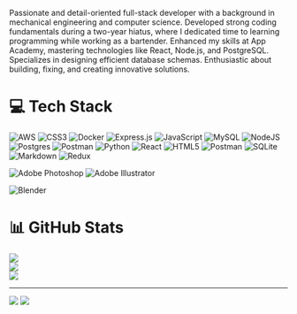 Passionate and detail-oriented full-stack developer with a background in mechanical engineering and computer science. Developed strong coding fundamentals during a two-year hiatus, where I dedicated time to learning programming while working as a bartender. Enhanced my skills at App Academy, mastering technologies like React, Node.js, and PostgreSQL. Specializes in designing efficient database schemas. Enthusiastic about building, fixing, and creating innovative solutions.

# 💻 Tech Stack
![AWS](https://img.shields.io/badge/AWS-%23FF9900.svg?style=flat-square&logo=amazon-aws&logoColor=white) ![CSS3](https://img.shields.io/badge/css3-%231572B6.svg?style=flat-square&logo=css3&logoColor=white) ![Docker](https://img.shields.io/badge/docker-%230db7ed.svg?style=flat-square&logo=docker&logoColor=white) ![Express.js](https://img.shields.io/badge/express.js-%23404d59.svg?style=flat-square&logo=express&logoColor=%2361DAFB) ![JavaScript](https://img.shields.io/badge/javascript-%23323330.svg?style=flat-square&logo=javascript&logoColor=%23F7DF1E) ![MySQL](https://img.shields.io/badge/mysql-4479A1.svg?style=flat-square&logo=mysql&logoColor=white) ![NodeJS](https://img.shields.io/badge/node.js-6DA55F?style=flat-square&logo=node.js&logoColor=white) ![Postgres](https://img.shields.io/badge/postgres-%23316192.svg?style=flat-square&logo=postgresql&logoColor=white) ![Postman](https://img.shields.io/badge/Postman-FF6C37?style=flat-square&logo=postman&logoColor=white) ![Python](https://img.shields.io/badge/python-3670A0?style=flat-square&logo=python&logoColor=ffdd54) ![React](https://img.shields.io/badge/react-%2320232a.svg?style=flat-square&logo=react&logoColor=%2361DAFB) ![HTML5](https://img.shields.io/badge/html5-%23E34F26.svg?style=flat-square&logo=html5&logoColor=white) ![Postman](https://img.shields.io/badge/Postman-FF6C37?style=flat-square&logo=postman&logoColor=white) ![SQLite](https://img.shields.io/badge/sqlite-%2307405e.svg?style=flat-square&logo=sqlite&logoColor=white) ![Markdown](https://img.shields.io/badge/markdown-%23000000.svg?style=flat-square&logo=markdown&logoColor=white) ![Redux](https://img.shields.io/badge/redux-%23593d88.svg?style=flat-square&logo=redux&logoColor=white)

![Adobe Photoshop](https://img.shields.io/badge/adobe%20photoshop-%2331A8FF.svg?style=flat-square&logo=adobe%20photoshop&logoColor=white) ![Adobe Illustrator](https://img.shields.io/badge/adobe%20illustrator-%23FF9A00.svg?style=flat-square&logo=adobe%20illustrator&logoColor=white)

![Blender](https://img.shields.io/badge/blender-%23F5792A.svg?style=flat-square&logo=blender&logoColor=white)


# 📊 GitHub Stats
![](https://github-readme-stats.vercel.app/api?username=kimchicecream&theme=material-palenight&hide_border=false&include_all_commits=false&count_private=false)<br/>
![](https://github-readme-streak-stats.herokuapp.com/?user=kimchicecream&theme=material-palenight&hide_border=false)<br/>
![](https://github-readme-stats.vercel.app/api/top-langs/?username=kimchicecream&theme=material-palenight&hide_border=false&include_all_commits=false&count_private=false&layout=compact)

---
[![](https://visitcount.itsvg.in/api?id=kimchicecream&icon=0&color=6)](https://visitcount.itsvg.in)
![](https://quotes-github-readme.vercel.app/api?type=horizontal&theme=tokyonight)

<!-- Proudly created with GPRM ( https://gprm.itsvg.in ) -->
